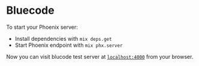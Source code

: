 # Bluecode

To start your Phoenix server:

  * Install dependencies with `mix deps.get`
  * Start Phoenix endpoint with `mix phx.server`

Now you can visit blucode test server at [`localhost:4000`](http://localhost:4000) from your browser.
